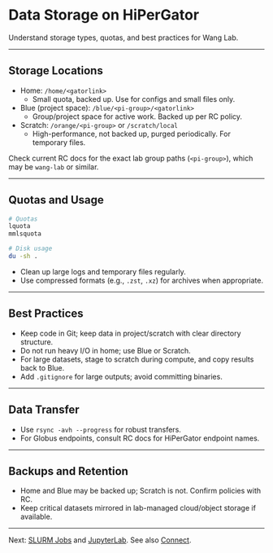 # Data Storage on HiPerGator

Understand storage types, quotas, and best practices for Wang Lab.

---

## Storage Locations
- Home: `/home/<gatorlink>`
  - Small quota, backed up. Use for configs and small files only.
- Blue (project space): `/blue/<pi-group>/<gatorlink>`
  - Group/project space for active work. Backed up per RC policy.
- Scratch: `/orange/<pi-group>` or `/scratch/local`
  - High-performance, not backed up, purged periodically. For temporary files.

Check current RC docs for the exact lab group paths (`<pi-group>`), which may be `wang-lab` or similar.

---

## Quotas and Usage
```bash
# Quotas
lquota
mmlsquota

# Disk usage
du -sh .
```

- Clean up large logs and temporary files regularly.
- Use compressed formats (e.g., `.zst`, `.xz`) for archives when appropriate.

---

## Best Practices
- Keep code in Git; keep data in project/scratch with clear directory structure.
- Do not run heavy I/O in home; use Blue or Scratch.
- For large datasets, stage to scratch during compute, and copy results back to Blue.
- Add `.gitignore` for large outputs; avoid committing binaries.

---

## Data Transfer
- Use `rsync -avh --progress` for robust transfers.
- For Globus endpoints, consult RC docs for HiPerGator endpoint names.

---

## Backups and Retention
- Home and Blue may be backed up; Scratch is not. Confirm policies with RC.
- Keep critical datasets mirrored in lab-managed cloud/object storage if available.

---

Next: [SLURM Jobs](./slurm_jobs.md) and [JupyterLab](./jupyter_lab.md). See also [Connect](./connect_server.md).
